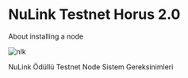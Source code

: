 # NuLink Testnet Horus 2.0
About installing a node

![nlk](https://github.com/Lorento34/NuLink-Testnet-Horus-2.0/assets/84406096/5942336a-d881-4c50-8504-63fc6609c957)


NuLink Ödüllü Testnet Node Sistem Gereksinimleri
